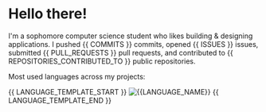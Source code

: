 # Hello there!
I'm a sophomore computer science student who likes building & designing applications. I pushed {{ COMMITS }} commits, opened {{ ISSUES }} issues, submitted {{ PULL_REQUESTS }} pull requests, and contributed to {{ REPOSITORIES_CONTRIBUTED_TO }} public repositories.

Most used languages across my projects:

{{ LANGUAGE_TEMPLATE_START }}
![{{LANGUAGE_NAME}}](https://img.shields.io/static/v1?style=flat-square&label=%E2%A0%80&color=555&labelColor={{LANGUAGE_COLOR:uri}}&message={{LANGUAGE_NAME:uri}}%EF%B8%B1{{LANGUAGE_PERCENT:uri}}%25)
{{ LANGUAGE_TEMPLATE_END }}
